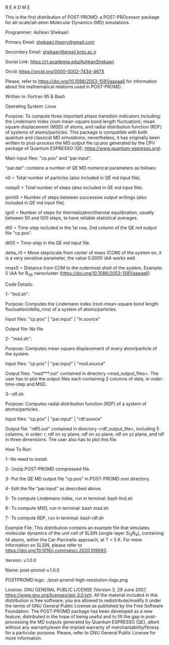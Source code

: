 R E A D M E

This is the first distribution of POST-PROMD: a POST-PROcessor package for all-scale/all-atom Molecular Dynamics (MD) simulations.

Programmer: Ashkan Shekaari

Primary Email: shekaari.theory@gmail.com

Secondary Email: shekaari@email.kntu.ac.ir

Social Link: https://rt.academia.edu/AshkanShekaari

Orcid: https://orcid.org/0000-0002-7434-467X

Please, refer to https://doi.org/10.1088/2053-1591/aaeaa6 for information about the mathematical relations used in POST-PROMD.

Written in: Fortran 95 & Bash

Operating System: Linux

Purpose: To compute three important phase transition indicators including: the Lindemann index (root-mean-square bond length fluctuation), mean square displacement (MSD) of atoms, and radial distribution function (RDF) of systems of atoms/particles. This package is compatible with both quantum and classical MD simulations; nevertheless, it has originally been written to post-process the MD output file cp.pos generated by the CPV package of Quantum ESPRESSO (QE; https://www.quantum-espresso.org).

Main input files: "cp.pos" and "par.input".

"par.dat": contains a number of QE MD numerical parameters as follows:

n0 = Total number of particles (also included in QE md input file).
       
nstep0 = Total number of steps (also included in QE md input file).

iprint0 = Number of steps between successive output writings (also included in QE md input file).

ign0 = Number of steps for thermalization/thermal equilibration, usually between 50 and 500 steps, to have reliable statistical averages.

dt0 = Time-step included in the 1st row, 2nd column of the QE md output file "cp.pos".

dt00 = Time-step in the QE md input file.

delta\_r0 = Move step/scale from center of mass (COM) of the system on, it is a very sensitive parameter, the value 0.0005 \AA works well.

rmax0 = Distance from COM to the outermost shell of the system, Example: 5 \AA for B$_{36}$ nanocluster (https://doi.org/10.1088/2053-1591/aaeaa6).

Code Details:

1- "lind.sh":

Purpose: Computes the Lindemann index (root-mean-square bond length fluctuation/delta\_rms) of a system of atoms/particles.
    
Input files: "cp.pos" | "par.input" | "ln.source"

Output file: No file

2- "msd.sh":

Purpose: Computes mean square displacement of every atom/particle of the system.

Input files: "cp.pos" | "par.input" | "msd.source"

Output files: "msd***.out" contained in directory <msd_output_files>. The user has to plot the output files each containing 2 columns of data, in order: time-step and MSD.

3- rdf.sh:

Purpose: Computes radial distribution function (RDF) of a system of atoms/particles.

Input files: "cp.pos" | "par.input" | "rdf.source"

Output file: "rdf5.out" contained in directory <rdf_output_file>, including 5 columns, in order: r, rdf on xy plane, rdf on xz plane, rdf on yz plane, and rdf in three dimensions. The user also has to plot this file.
 
How To Run:

1- No need to install.

2- Unzip POST-PROMD compressed file.

3- Put the QE MD output file "cp.pos" in POST-PROMD root directory.

4- Edit the file "par.input" as described above.

5- To compute Lindemann index, run in terminal: bash lind.sh

6- To compute MSD, run in terminal: bash msd.sh

7- To compute RDF, run in terminal: bash rdf.sh

Example File: This distribution contains an example file that simulates molecular dynamics of the unit cell of SLSiN (single-layer Si$_3$N$_4$), containing 14 atoms, within the Car-Parrinello approach, at T = 5 K. For more information on SLSiN, please refer to https://doi.org/10.1016/j.commatsci.2020.109693.

Version: v.1.0.0

Name: post-promd-v.1.0.0

POSTPROMD logo: ./post-promd-high-resolution-logo.png

License: GNU GENERAL PUBLIC LICENSE (Version 3, 29 June 2007, https://www.gnu.org/licenses/gpl-3.0.txt). All the material included in this distribution is free software; you are allowed to redistribute/modify it under the terms of GNU General Public License as published by the Free Software Foundation. The POST-PROMD package has been developed as a new feature, distributed in the hope of being useful and to fill the gap in post-processing the MD outputs generated by Quantum ESPRESSO (QE), albeit without any warranty/even the implied warranty of merchantability/fitness for a particular purpose. Please, refer to GNU General Public License for more information.
